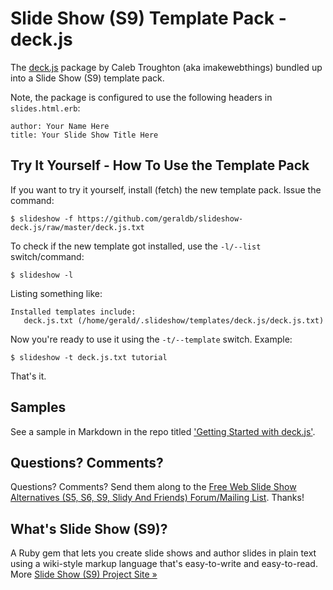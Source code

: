# Slide Show (S9) Template Pack - deck.js

The [deck.js](https://github.com/imakewebthings/deck.js) package by Caleb Troughton (aka imakewebthings) bundled up into 
a Slide Show (S9) template pack.

Note, the package is configured to use the following headers in `slides.html.erb`:

    author: Your Name Here
    title: Your Slide Show Title Here
 
## Try It Yourself - How To Use the Template Pack

If you want to try it yourself, install (fetch) the new template pack. Issue the command:

    $ slideshow -f https://github.com/geraldb/slideshow-deck.js/raw/master/deck.js.txt

To check if the new template got installed, use the `-l/--list` switch/command:

    $ slideshow -l

Listing something like:

    Installed templates include:
       deck.js.txt (/home/gerald/.slideshow/templates/deck.js/deck.js.txt)

Now you're ready to use it using the `-t/--template` switch. Example:

    $ slideshow -t deck.js.txt tutorial

That's it. 

## Samples

See a sample in Markdown in the repo titled ['Getting Started with deck.js'](https://raw.github.com/geraldb/slideshow-deck.js/master/sample.markdown).


## Questions? Comments?

Questions? Comments?
Send them along to the [Free Web Slide Show Alternatives (S5, S6, S9, Slidy And Friends) Forum/Mailing List](http://groups.google.com/group/webslideshow).
Thanks!

## What's Slide Show (S9)?

A Ruby gem that lets you create slide shows and author slides in plain text
using a wiki-style markup language that's easy-to-write and easy-to-read.
More [Slide Show (S9) Project Site &raquo;](http://slideshow.rubyforge.org)